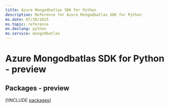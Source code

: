 ```yaml
---
title: Azure Mongodbatlas SDK for Python
description: Reference for Azure Mongodbatlas SDK for Python
ms.date: 07/30/2025
ms.topic: reference
ms.devlang: python
ms.service: mongodbatlas
---
```

# Azure Mongodbatlas SDK for Python - preview
## Packages - preview
[!INCLUDE [packages](mongodbatlas-index.md)]